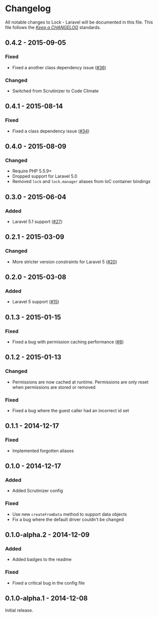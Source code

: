 # Changelog

All notable changes to Lock - Laravel will be documented in this file. This file follows the *[Keep a CHANGELOG](http://keepachangelog.com/)* standards.

## 0.4.2 - 2015-09-05

### Fixed

- Fixed a another class dependency issue ([#36](https://github.com/BeatSwitch/lock-laravel/pull/36))

### Changed

- Switched from Scrutinizer to Code Climate

## 0.4.1 - 2015-08-14

### Fixed

- Fixed a class dependency issue ([#34](https://github.com/BeatSwitch/lock-laravel/pull/34))

## 0.4.0 - 2015-08-09

### Changed

- Require PHP 5.5.9+
- Dropped support for Laravel 5.0
- Removed `lock` and `lock.manager` aliases from IoC container bindings

## 0.3.0 - 2015-06-04

### Added

- Laravel 5.1 support ([#27](https://github.com/BeatSwitch/lock-laravel/pull/27))

## 0.2.1 - 2015-03-09

### Changed

- More stricter version constraints for Laravel 5 ([#20](https://github.com/BeatSwitch/lock-laravel/pull/20))

## 0.2.0 - 2015-03-08

### Added

- Laravel 5 support ([#15](https://github.com/BeatSwitch/lock-laravel/pull/17))

## 0.1.3 - 2015-01-15

### Fixed

- Fixed a bug with permission caching performance ([#8](https://github.com/BeatSwitch/lock-laravel/pull/8)) 

## 0.1.2 - 2015-01-13

### Changed

- Permissions are now cached at runtime. Permissions are only reset when permissions are stored or removed

### Fixed

- Fixed a bug where the guest caller had an incorrect id set

## 0.1.1 - 2014-12-17

### Fixed

- Implemented forgotten aliases

## 0.1.0 - 2014-12-17

### Added

- Added Scrutinizer config

### Fixed

- Use new `createFromData` method to support data objects
- Fix a bug where the default driver couldn't be changed

## 0.1.0-alpha.2 - 2014-12-09

### Added

- Added badges to the readme

### Fixed

- Fixed a critical bug in the config file

## 0.1.0-alpha.1 - 2014-12-08

Initial release.
